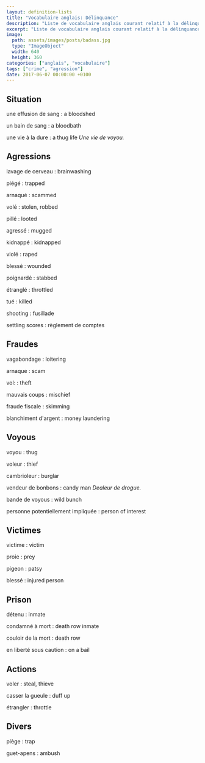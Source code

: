 ```yaml
---
layout: definition-lists
title: "Vocabulaire anglais: Délinquance"
description: "Liste de vocabulaire anglais courant relatif à la délinquance."
excerpt: "Liste de vocabulaire anglais courant relatif à la délinquance."
image:
  path: assets/images/posts/badass.jpg
  type: "ImageObject"
  width: 640
  height: 360
categories: ["anglais", "vocabulaire"]
tags: ["crime", "agression"]
date: 2017-06-07 00:00:00 +0100
---
```


## Situation

une effusion de sang
: a bloodshed

un bain de sang
: a bloodbath

une vie à la dure
: a thug life
*Une vie de voyou.*


## Agressions

lavage de cerveau
: brainwashing

piégé
: trapped

arnaqué
: scammed

volé
: stolen, robbed

pillé
: looted

agressé
: mugged

kidnappé
: kidnapped

violé
: raped

blessé
: wounded

poignardé
: stabbed

étranglé
: throttled

tué
: killed

shooting
: fusillade

settling scores
: règlement de comptes


## Fraudes

vagabondage
: loitering

arnaque
: scam

vol:
: theft

mauvais coups
: mischief

fraude fiscale
: skimming

blanchiment d'argent
: money laundering


## Voyous

voyou
: thug

voleur
: thief

cambrioleur
: burglar

vendeur de bonbons
: candy man
*Dealeur de drogue.*

bande de voyous
: wild bunch

personne potentiellement impliquée
: person of interest


## Victimes

victime
: victim

proie
: prey

pigeon
: patsy

blessé
: injured person


## Prison

détenu
: inmate

condamné à mort
: death row inmate

couloir de la mort
: death row

en liberté sous caution
: on a bail


## Actions

voler
: steal, thieve

casser la gueule
: duff up

étrangler
: throttle


## Divers

piège
: trap

guet-apens
: ambush
